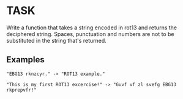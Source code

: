 # TASK

Write a function that takes a string encoded in rot13 and returns the deciphered string. Spaces, punctuation and numbers are not to be substituted in the string that's returned.

## Examples
```
"EBG13 rknzcyr." -> "ROT13 example."

"This is my first ROT13 excercise!" -> "Guvf vf zl svefg EBG13 rkprepvfr!"
```